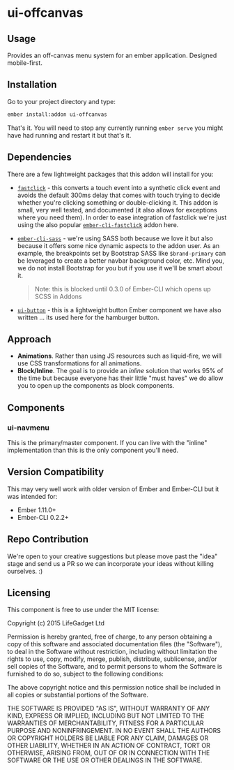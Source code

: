 # ui-offcanvas

## Usage

Provides an off-canvas menu system for an ember application. Designed mobile-first.

## Installation

Go to your project directory and type:

````bash
ember install:addon ui-offcanvas
````

That's it. You will need to stop any currently running `ember serve` you might have had running and restart it but that's it.


## Dependencies ##

There are a few lightweight packages that this addon will install for you:

- [`fastclick`](https://github.com/ftlabs/fastclick) - this converts a touch event into a synthetic click event and avoids the default 300ms delay that comes with touch trying to decide whether you're clicking something or double-clicking it. This addon is small, very well tested, and documented (it also allows for exceptions where you need them). In order to ease integration of fastclick we're just using the also popular [`ember-cli-fastclick`](https://github.com/ember-mobile/ember-cli-fastclick) addon here.
- [`ember-cli-sass`](https://github.com/aexmachina/ember-cli-sass) - we're using SASS both because we love it but also because it offers some nice dynamic aspects to the addon user. As an example, the breakpoints set by Bootstrap SASS like `$brand-primary` can be leveraged to create a better navbar background color, etc. Mind you, we do not install Bootstrap for you but if you use it we'll be smart about it.

    > Note: this is blocked until 0.3.0 of Ember-CLI which opens up SCSS in Addons

- [`ui-button`](https://github.com/lifegadget/ui-button) - this is a lightweight button Ember component we have also written ... its used here for the hamburger button.

## Approach ##

- **Animations**. Rather than using JS resources such as liquid-fire, we will use CSS transformations for all animations. 
- **Block/Inline**. The goal is to provide an *inline* solution that works 95% of the time but because everyone has their little "must haves" we do allow you to open up the components as block components.

## Components ##

### ui-navmenu ###

This is the primary/master component. If you can live with the "inline" implementation than this is the only component you'll need. 


## Version Compatibility

This may very well work with older version of Ember and Ember-CLI but it was intended for:

- Ember 1.11.0+
- Ember-CLI 0.2.2+

## Repo Contribution

We're open to your creative suggestions but please move past the "idea" stage 
and send us a PR so we can incorporate your ideas without killing ourselves. :)

## Licensing

This component is free to use under the MIT license:

Copyright (c) 2015 LifeGadget Ltd

Permission is hereby granted, free of charge, to any person obtaining a copy of
this software and associated documentation files (the "Software"), to deal in
the Software without restriction, including without limitation the rights to
use, copy, modify, merge, publish, distribute, sublicense, and/or sell copies
of the Software, and to permit persons to whom the Software is furnished to do
so, subject to the following conditions:

The above copyright notice and this permission notice shall be included in all
copies or substantial portions of the Software.

THE SOFTWARE IS PROVIDED "AS IS", WITHOUT WARRANTY OF ANY KIND, EXPRESS OR
IMPLIED, INCLUDING BUT NOT LIMITED TO THE WARRANTIES OF MERCHANTABILITY,
FITNESS FOR A PARTICULAR PURPOSE AND NONINFRINGEMENT. IN NO EVENT SHALL THE
AUTHORS OR COPYRIGHT HOLDERS BE LIABLE FOR ANY CLAIM, DAMAGES OR OTHER
LIABILITY, WHETHER IN AN ACTION OF CONTRACT, TORT OR OTHERWISE, ARISING FROM,
OUT OF OR IN CONNECTION WITH THE SOFTWARE OR THE USE OR OTHER DEALINGS IN THE
SOFTWARE.